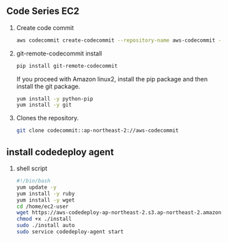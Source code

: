 ## Code Series EC2


1. Create code commit
    ```bash
    aws codecommit create-codecommit --repository-name aws-codecommit --region ap-northeast-2
    ```
2. git-remote-codecommit install
    ```bash
    pip install git-remote-codecommit
    ```
    If you proceed with Amazon linux2, install the pip package and then install the git package.
    ```bash
    yum install -y python-pip
    yum install -y git
    ```
3. Clones the repository.
    ```bash
    git clone codecommit::ap-northeast-2://aws-codecommit
    ```

## install codedeploy agent

1. shell script

    ```bash
    #!/bin/bash
    yum update -y
    yum install -y ruby
    yum install -y wget
    cd /home/ec2-user
    wget https://aws-codedeploy-ap-northeast-2.s3.ap-northeast-2.amazonaws.com/latest/install
    chmod +x ./install
    sudo ./install auto
    sudo service codedeploy-agent start
    ```
